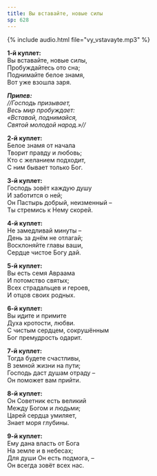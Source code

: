 ```yaml
---
title: Вы вставайте, новые силы
sp: 628
---
```

{% include audio.html file="vy_vstavayte.mp3" %}

**1-й куплет:**  
Вы вставайте, новые силы,  
Пробуждайтесь ото сна;  
Поднимайте белое знамя,  
Вот уже взошла заря.

_**Припев:**  
//Господь призывает,  
Весь мир пробуждает:  
«Вставай, поднимайся,  
Святой молодой народ.»//_

**2-й куплет:**  
Белое знамя от начала  
Творит правду и любовь;  
Кто с желанием подходит,  
С ним бывает только Бог.

**3-й куплет:**  
Господь зовёт каждую душу  
И заботится о ней;  
Он Пастырь добрый, неизменный –  
Ты стремись к Нему скорей.

**4-й куплет:**  
Не замедливай минуты –  
День за днём не отлагай;  
Восклоняйте главы ваши,  
Сердце чистое Богу дай.

**5-й куплет:**  
Вы есть семя Авраама  
И потомство святых;  
Всех страдальцев и героев,  
И отцов своих родных.

**6-й куплет:**  
Вы идите и примите  
Духа кротости, любви.  
С чистым сердцем, сокрушённым  
Бог премудрость одарит.

**7-й куплет:**  
Тогда будете счастливы,  
В земной жизни на пути;  
Господь даст душам отраду –  
Он поможет вам прийти.

**8-й куплет:**  
Он Советник есть великий  
Между Богом и людьми;  
Царей сердца умиляет,  
Знает моря глубины.

**9-й куплет:**  
Ему дана власть от Бога  
На земле и в небесах;  
Для души Он есть подмога, –  
Он всегда зовёт всех нас.
